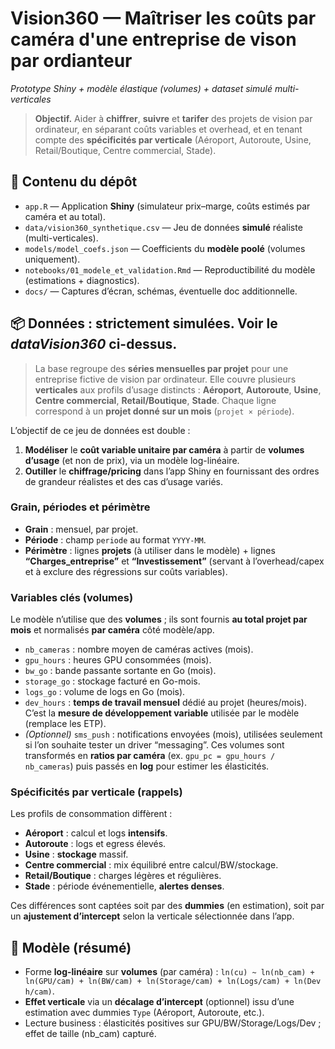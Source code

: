 # Vision360 — Maîtriser les coûts par caméra d'une entreprise de vison par ordianteur
*Prototype Shiny + modèle élastique (volumes) + dataset simulé multi-verticales*

> **Objectif.** Aider à **chiffrer**, **suivre** et **tarifer** des projets de vision par ordinateur, en séparant coûts variables et overhead, et en tenant compte des **spécificités par verticale** (Aéroport, Autoroute, Usine, Retail/Boutique, Centre commercial, Stade).

## 🔎 Contenu du dépôt
- `app.R` — Application **Shiny** (simulateur prix–marge, coûts estimés par caméra et au total).
- `data/vision360_synthetique.csv` — Jeu de données **simulé** réaliste (multi-verticales).
- `models/model_coefs.json` — Coefficients du **modèle poolé** (volumes uniquement).
- `notebooks/01_modele_et_validation.Rmd` — Reproductibilité du modèle (estimations + diagnostics).
- `docs/` — Captures d’écran, schémas, éventuelle doc additionnelle.

## 📦 Données : strictement **simulées**. Voir le *dataVision360* ci-dessus.
> La base regroupe des **séries mensuelles par projet** pour une entreprise fictive de vision par ordinateur. Elle couvre plusieurs **verticales** aux profils d’usage distincts : **Aéroport**, **Autoroute**, **Usine**, **Centre commercial**, **Retail/Boutique**, **Stade**. Chaque ligne correspond à un **projet donné sur un mois** (`projet × période`).

L’objectif de ce jeu de données est double :

1. **Modéliser** le **coût variable unitaire par caméra** à partir de **volumes d’usage** (et non de prix), via un modèle log-linéaire.
2. **Outiller** le **chiffrage/pricing** dans l’app Shiny en fournissant des ordres de grandeur réalistes et des cas d’usage variés.


### Grain, périodes et périmètre

* **Grain** : mensuel, par projet.
* **Période** : champ `periode` au format `YYYY-MM`.
* **Périmètre** : lignes **projets** (à utiliser dans le modèle) + lignes **“Charges\_entreprise”** et **“Investissement”** (servant à l’overhead/capex et à exclure des régressions sur coûts variables).

### Variables clés (volumes)

Le modèle n’utilise que des **volumes** ; ils sont fournis **au total projet par mois** et normalisés **par caméra** côté modèle/app.

* `nb_cameras` : nombre moyen de caméras actives (mois).
* `gpu_hours` : heures GPU consommées (mois).
* `bw_go` : bande passante sortante en Go (mois).
* `storage_go` : stockage facturé en Go-mois.
* `logs_go` : volume de logs en Go (mois).
* `dev_hours` : **temps de travail mensuel** dédié au projet (heures/mois). C’est la **mesure de développement variable** utilisée par le modèle (remplace les ETP).
* *(Optionnel)* `sms_push` : notifications envoyées (mois), utilisées seulement si l’on souhaite tester un driver “messaging”.
Ces volumes sont transformés en **ratios par caméra** (ex. `gpu_pc = gpu_hours / nb_cameras`) puis passés en **log** pour estimer les élasticités.

### Spécificités par verticale (rappels)

Les profils de consommation diffèrent :
* **Aéroport** : calcul et logs **intensifs**.
* **Autoroute** : logs et egress élevés.
* **Usine** : **stockage** massif.
* **Centre commercial** : mix équilibré entre calcul/BW/stockage.
* **Retail/Boutique** : charges légères et régulières.
* **Stade** : période événementielle, **alertes denses**.

Ces différences sont captées soit par des **dummies** (en estimation), soit par un **ajustement d’intercept** selon la verticale sélectionnée dans l’app.


## 🧠 Modèle (résumé)
- Forme **log-linéaire** sur **volumes** (par caméra) : `ln(cu) ~ ln(nb_cam) + ln(GPU/cam) + ln(BW/cam) + ln(Storage/cam) + ln(Logs/cam) + ln(Dev h/cam)`.
- **Effet verticale** via un **décalage d’intercept** (optionnel) issu d’une estimation avec dummies `Type` (Aéroport, Autoroute, etc.).
- Lecture business : élasticités positives sur GPU/BW/Storage/Logs/Dev ; effet de taille (nb_cam) capturé.
